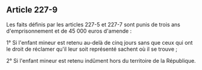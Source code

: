 Article 227-9
----
Les faits définis par les articles 227-5 et 227-7 sont punis de trois ans
d'emprisonnement et de 45 000 euros d'amende :

1° Si l'enfant mineur est retenu au-delà de cinq jours sans que ceux qui ont le
droit de réclamer qu'il leur soit représenté sachent où il se trouve ;

2° Si l'enfant mineur est retenu indûment hors du territoire de la République.
